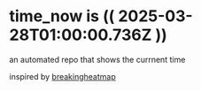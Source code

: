 # time_now is (( 2025-03-28T01:00:00.736Z ))

an automated repo that shows the currnent time

inspired by [breakingheatmap](https://github.com/breakingheatmap/breakingheatmap)